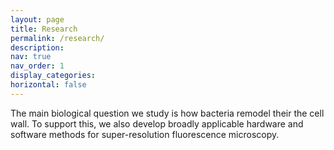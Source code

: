 ```yaml
---
layout: page
title: Research
permalink: /research/
description: 
nav: true
nav_order: 1
display_categories: 
horizontal: false
---
```

<!-- pages/research.md -->
The main biological question we study is how bacteria remodel their the cell wall. 
To support this, we also develop broadly applicable hardware and software methods for super-resolution fluorescence microscopy.


